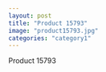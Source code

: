 ```yaml
---
layout: post
title: "Product 15793"
image: "product15793.jpg"
categories: "category1"
---
```

Product 15793
